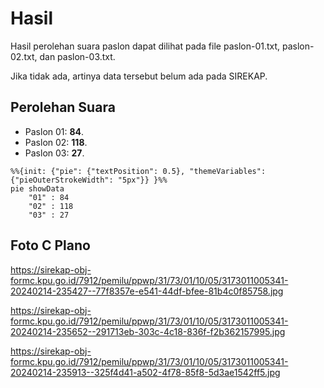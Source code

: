 # Hasil

Hasil perolehan suara paslon dapat dilihat pada file paslon-01.txt, paslon-02.txt, dan paslon-03.txt.

Jika tidak ada, artinya data tersebut belum ada pada SIREKAP.

## Perolehan Suara

 * Paslon 01: **84**.
 * Paslon 02: **118**.
 * Paslon 03: **27**.

```mermaid
%%{init: {"pie": {"textPosition": 0.5}, "themeVariables": {"pieOuterStrokeWidth": "5px"}} }%%
pie showData
    "01" : 84
    "02" : 118
    "03" : 27
```
## Foto C Plano

https://sirekap-obj-formc.kpu.go.id/7912/pemilu/ppwp/31/73/01/10/05/3173011005341-20240214-235427--77f8357e-e541-44df-bfee-81b4c0f85758.jpg

https://sirekap-obj-formc.kpu.go.id/7912/pemilu/ppwp/31/73/01/10/05/3173011005341-20240214-235652--291713eb-303c-4c18-836f-f2b362157995.jpg

https://sirekap-obj-formc.kpu.go.id/7912/pemilu/ppwp/31/73/01/10/05/3173011005341-20240214-235913--325f4d41-a502-4f78-85f8-5d3ae1542ff5.jpg
